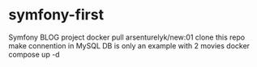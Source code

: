 # symfony-first

Symfony BLOG project
docker pull arsenturelyk/new:01
clone this repo
make connention in MySQL 
DB is only an example with 2 movies
docker compose up -d
